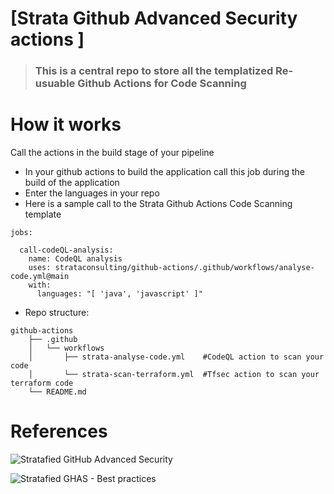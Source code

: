 # [Strata Github Advanced Security actions ]


> ### This is a central repo to store all the templatized Re-usuable Github Actions for Code Scanning


# How it works

Call the actions in the build stage of your pipeline 

* In your github actions to build the application call this job during the build of the application
* Enter the languages in your repo
* Here is a sample call to the Strata Github Actions Code Scanning template 

```
jobs:

  call-codeQL-analysis:
    name: CodeQL analysis 
    uses: strataconsulting/github-actions/.github/workflows/analyse-code.yml@main
    with:
      languages: "[ 'java', 'javascript' ]"
```


* Repo structure:

```
github-actions
    ├── .github
    │   └── workflows
    │       ├── strata-analyse-code.yml    #CodeQL action to scan your code
    │       └── strata-scan-terraform.yml  #Tfsec action to scan your terraform code
    └── README.md

```

# References

![Stratafied GitHub Advanced Security](https://strataconsulting.atlassian.net/l/cp/sNt3DDM9)

![Stratafied GHAS - Best practices](https://strataconsulting.atlassian.net/l/cp/1qcDTPv1)
